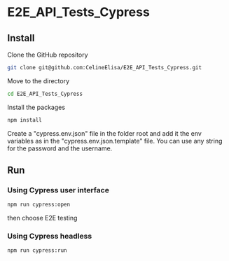 # E2E_API_Tests_Cypress

## Install

Clone the GitHub repository
```sh
git clone git@github.com:CelineElisa/E2E_API_Tests_Cypress.git
```

Move to the directory
```sh
cd E2E_API_Tests_Cypress
```

Install the packages
```sh
npm install
```
Create a "cypress.env.json" file in the folder root and add it the env variables as in the "cypress.env.json.template" file. You can use any string for the password and the username.

## Run

### Using Cypress user interface

```sh
npm run cypress:open
```
then choose E2E testing

### Using Cypress headless

```sh
npm run cypress:run
```
